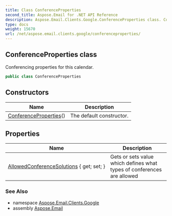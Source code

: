 ```yaml
---
title: Class ConferenceProperties
second_title: Aspose.Email for .NET API Reference
description: Aspose.Email.Clients.Google.ConferenceProperties class. Conferencing properties for this calendar
type: docs
weight: 15670
url: /net/aspose.email.clients.google/conferenceproperties/
---
```

## ConferenceProperties class

Conferencing properties for this calendar.

```csharp
public class ConferenceProperties
```

## Constructors

| Name | Description |
| --- | --- |
| [ConferenceProperties](conferenceproperties/)() | The default constructor. |

## Properties

| Name | Description |
| --- | --- |
| [AllowedConferenceSolutions](../../aspose.email.clients.google/conferenceproperties/allowedconferencesolutions/) { get; set; } | Gets or sets value which defines what types of conferences are allowed |

### See Also

* namespace [Aspose.Email.Clients.Google](../../aspose.email.clients.google/)
* assembly [Aspose.Email](../../)


